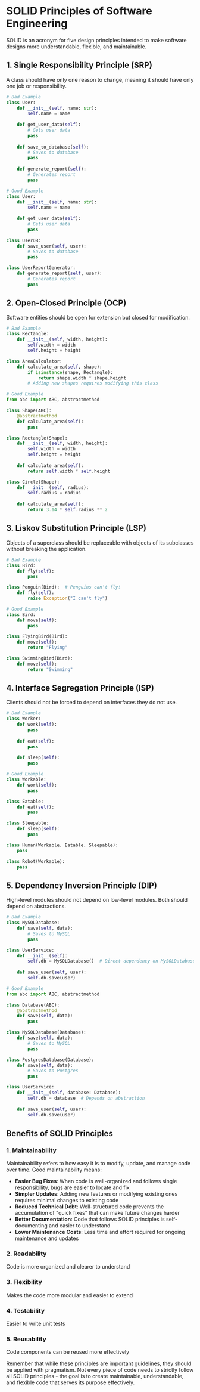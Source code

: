 # SOLID Principles of Software Engineering

SOLID is an acronym for five design principles intended to make software designs more understandable, flexible, and maintainable.

## 1. Single Responsibility Principle (SRP)
A class should have only one reason to change, meaning it should have only one job or responsibility.

```python
# Bad Example
class User:
    def __init__(self, name: str):
        self.name = name
    
    def get_user_data(self):
        # Gets user data
        pass
    
    def save_to_database(self):
        # Saves to database
        pass
    
    def generate_report(self):
        # Generates report
        pass

# Good Example
class User:
    def __init__(self, name: str):
        self.name = name
    
    def get_user_data(self):
        # Gets user data
        pass

class UserDB:
    def save_user(self, user):
        # Saves to database
        pass

class UserReportGenerator:
    def generate_report(self, user):
        # Generates report
        pass
```

## 2. Open-Closed Principle (OCP)
Software entities should be open for extension but closed for modification.

```python
# Bad Example
class Rectangle:
    def __init__(self, width, height):
        self.width = width
        self.height = height

class AreaCalculator:
    def calculate_area(self, shape):
        if isinstance(shape, Rectangle):
            return shape.width * shape.height
        # Adding new shapes requires modifying this class

# Good Example
from abc import ABC, abstractmethod

class Shape(ABC):
    @abstractmethod
    def calculate_area(self):
        pass

class Rectangle(Shape):
    def __init__(self, width, height):
        self.width = width
        self.height = height
    
    def calculate_area(self):
        return self.width * self.height

class Circle(Shape):
    def __init__(self, radius):
        self.radius = radius
    
    def calculate_area(self):
        return 3.14 * self.radius ** 2
```

## 3. Liskov Substitution Principle (LSP)
Objects of a superclass should be replaceable with objects of its subclasses without breaking the application.

```python
# Bad Example
class Bird:
    def fly(self):
        pass

class Penguin(Bird):  # Penguins can't fly!
    def fly(self):
        raise Exception("I can't fly")

# Good Example
class Bird:
    def move(self):
        pass

class FlyingBird(Bird):
    def move(self):
        return "Flying"

class SwimmingBird(Bird):
    def move(self):
        return "Swimming"
```

## 4. Interface Segregation Principle (ISP)
Clients should not be forced to depend on interfaces they do not use.

```python
# Bad Example
class Worker:
    def work(self):
        pass
    
    def eat(self):
        pass
    
    def sleep(self):
        pass

# Good Example
class Workable:
    def work(self):
        pass

class Eatable:
    def eat(self):
        pass

class Sleepable:
    def sleep(self):
        pass

class Human(Workable, Eatable, Sleepable):
    pass

class Robot(Workable):
    pass
```

## 5. Dependency Inversion Principle (DIP)
High-level modules should not depend on low-level modules. Both should depend on abstractions.

```python
# Bad Example
class MySQLDatabase:
    def save(self, data):
        # Saves to MySQL
        pass

class UserService:
    def __init__(self):
        self.db = MySQLDatabase()  # Direct dependency on MySQLDatabase
    
    def save_user(self, user):
        self.db.save(user)

# Good Example
from abc import ABC, abstractmethod

class Database(ABC):
    @abstractmethod
    def save(self, data):
        pass

class MySQLDatabase(Database):
    def save(self, data):
        # Saves to MySQL
        pass

class PostgresDatabase(Database):
    def save(self, data):
        # Saves to Postgres
        pass

class UserService:
    def __init__(self, database: Database):
        self.db = database  # Depends on abstraction
    
    def save_user(self, user):
        self.db.save(user)
```

## Benefits of SOLID Principles

### 1. Maintainability
Maintainability refers to how easy it is to modify, update, and manage code over time. Good maintainability means:
- **Easier Bug Fixes**: When code is well-organized and follows single responsibility, bugs are easier to locate and fix
- **Simpler Updates**: Adding new features or modifying existing ones requires minimal changes to existing code
- **Reduced Technical Debt**: Well-structured code prevents the accumulation of "quick fixes" that can make future changes harder
- **Better Documentation**: Code that follows SOLID principles is self-documenting and easier to understand
- **Lower Maintenance Costs**: Less time and effort required for ongoing maintenance and updates

### 2. Readability
Code is more organized and clearer to understand

### 3. Flexibility
Makes the code more modular and easier to extend

### 4. Testability
Easier to write unit tests

### 5. Reusability
Code components can be reused more effectively

Remember that while these principles are important guidelines, they should be applied with pragmatism. Not every piece of code needs to strictly follow all SOLID principles - the goal is to create maintainable, understandable, and flexible code that serves its purpose effectively.
